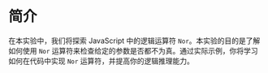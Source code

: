 # 简介

在本实验中，我们将探索 JavaScript 中的逻辑运算符 `Nor`。本实验的目的是了解如何使用 `Nor` 运算符来检查给定的参数是否都不为真。通过实际示例，你将学习如何在代码中实现 `Nor` 运算符，并提高你的逻辑推理能力。
